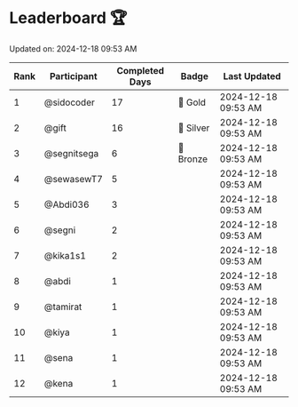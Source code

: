 # Leaderboard 🏆

Updated on: 2024-12-18 09:53 AM

| Rank | Participant       | Completed Days | Badge      | Last Updated         |
|------|-------------------|----------------|------------|----------------------|
| 1    | @sidocoder        | 17             | 🏅 Gold     | 2024-12-18 09:53 AM |
| 2    | @gift             | 16             | 🥈 Silver   | 2024-12-18 09:53 AM |
| 3    | @segnitsega       | 6              | 🥉 Bronze   | 2024-12-18 09:53 AM |
| 4    | @sewasewT7        | 5              |            | 2024-12-18 09:53 AM |
| 5    | @Abdi036          | 3              |            | 2024-12-18 09:53 AM |
| 6    | @segni            | 2              |            | 2024-12-18 09:53 AM |
| 7    | @kika1s1          | 2              |            | 2024-12-18 09:53 AM |
| 8    | @abdi             | 1              |            | 2024-12-18 09:53 AM |
| 9    | @tamirat          | 1              |            | 2024-12-18 09:53 AM |
| 10   | @kiya             | 1              |            | 2024-12-18 09:53 AM |
| 11   | @sena             | 1              |            | 2024-12-18 09:53 AM |
| 12   | @kena             | 1              |            | 2024-12-18 09:53 AM |
